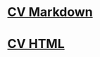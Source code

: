 # [CV Markdown](https://denS116.github.io/rsschool-cv/cv)
# [CV HTML](https://denS116.github.io/rsschool-cv)